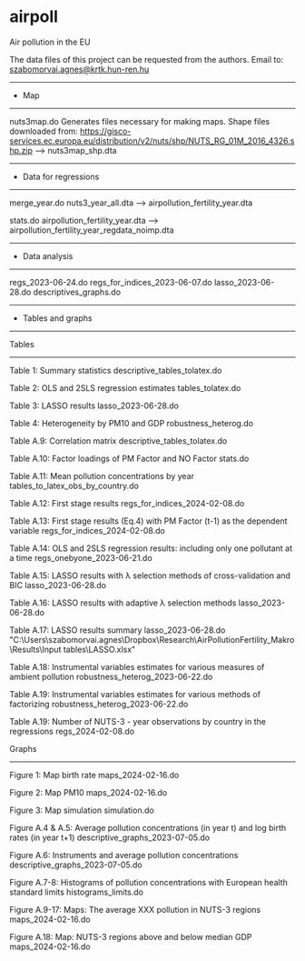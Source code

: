 # airpoll
Air pollution in the EU

The data files of this project can be requested from the authors. 
Email to: szabomorvai.agnes@krtk.hun-ren.hu 

************************************************
* Map
************************************************

nuts3map.do
	Generates files necessary for making maps.
	Shape files downloaded from: https://gisco-services.ec.europa.eu/distribution/v2/nuts/shp/NUTS_RG_01M_2016_4326.shp.zip
	--> nuts3map_shp.dta

************************************************
* Data for regressions
************************************************


merge_year.do
	nuts3_year_all.dta --> airpollution_fertility_year.dta

stats.do
	airpollution_fertility_year.dta --> airpollution_fertility_year_regdata_noimp.dta


************************************************
* Data analysis
************************************************


regs_2023-06-24.do
regs_for_indices_2023-06-07.do
lasso_2023-06-28.do
descriptives_graphs.do


*************************************************************
* Tables and graphs
*************************************************************
Tables
******

Table 1: Summary statistics 
	descriptive_tables_tolatex.do


Table 2: OLS and 2SLS regression estimates
	tables_tolatex.do

Table 3: LASSO results
	lasso_2023-06-28.do

Table 4: Heterogeneity by PM10 and GDP 
	robustness_heterog.do


Table A.9: Correlation matrix
	descriptive_tables_tolatex.do


Table A.10: Factor loadings of PM Factor and NO Factor
	stats.do

Table A.11: Mean pollution concentrations by year
	tables_to_latex_obs_by_country.do

Table A.12: First stage results 
	regs_for_indices_2024-02-08.do

Table A.13: First stage results (Eq.4) with PM Factor (t-1) as the dependent variable
	regs_for_indices_2024-02-08.do
	
Table A.14: OLS and 2SLS regression results: including only one pollutant at a time
	regs_onebyone_2023-06-21.do

Table A.15: LASSO results with λ selection methods of cross-validation and BIC
	lasso_2023-06-28.do

Table A.16: LASSO results with adaptive λ selection methods
	lasso_2023-06-28.do

Table A.17: LASSO results summary
	lasso_2023-06-28.do
	"C:\Users\szabomorvai.agnes\Dropbox\Research\AirPollutionFertility_Makro\Results\Input tables\LASSO.xlsx"


Table A.18: Instrumental variables estimates for various measures of ambient pollution 
	robustness_heterog_2023-06-22.do


Table A.19: Instrumental variables estimates for various methods of factorizing
	robustness_heterog_2023-06-22.do

Table A.19: Number of NUTS-3 - year observations by country in the regressions
	regs_2024-02-08.do	



Graphs
******


Figure 1: Map birth rate 
	maps_2024-02-16.do

Figure 2: Map PM10
	maps_2024-02-16.do


Figure 3: Map simulation
	simulation.do
	

Figure A.4 & A.5: Average pollution concentrations (in year t) and log birth rates (in year t+1)
	descriptive_graphs_2023-07-05.do

Figure A.6: Instruments and average pollution concentrations
	descriptive_graphs_2023-07-05.do

Figure A.7-8: Histograms of pollution concentrations with European health standard limits
	histograms_limits.do



Figure A.9-17: Maps: The average XXX pollution in NUTS-3 regions
	maps_2024-02-16.do
	
Figure A.18: Map: NUTS-3 regions above and below median GDP
	maps_2024-02-16.do


	
